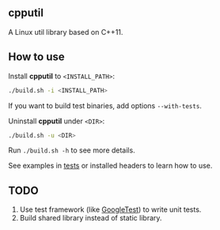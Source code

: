 ## cpputil

A Linux util library based on C++11.

## How to use

Install **cpputil** to `<INSTALL_PATH>`:

```bash
./build.sh -i <INSTALL_PATH>
```

If you want to build test binaries, add options `--with-tests`.

Uninstall **cpputil** under `<DIR>`:

```bash
./build.sh -u <DIR>
```

Run `./build.sh -h` to see more details.

See examples in [tests](tests/) or installed headers to learn how to use.

## TODO

1. Use test framework (like [GoogleTest](https://github.com/google/googletest)) to write unit tests.
2. Build shared library instead of static library.
